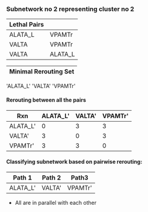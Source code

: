 ### Subnetwork no 2 representing cluster no 2

| Lethal Pairs |         |
|--------------|---------|
| ALATA_L      | VPAMTr  |
| VALTA        | VPAMTr  |
| VALTA        | ALATA_L |


|Minimal Rerouting Set| 
|---|
'ALATA_L'
'VALTA'
'VPAMTr'

#### Rerouting between all the pairs
| Rxn      | ALATA_L' | VALTA' | VPAMTr' |
|----------|----------|--------|---------|
| ALATA_L' | 0        | 3      | 3       |
| VALTA'   | 3        | 0      | 3       |
| VPAMTr'  | 3        | 3      | 0       |

#### Classifying subnetwork based on pairwise rerouting:
| Path 1   | Path 2 | Path3   |
|----------|--------|---------|
| ALATA_L' | VALTA' | VPAMTr' |

- All are in parallel with each other
